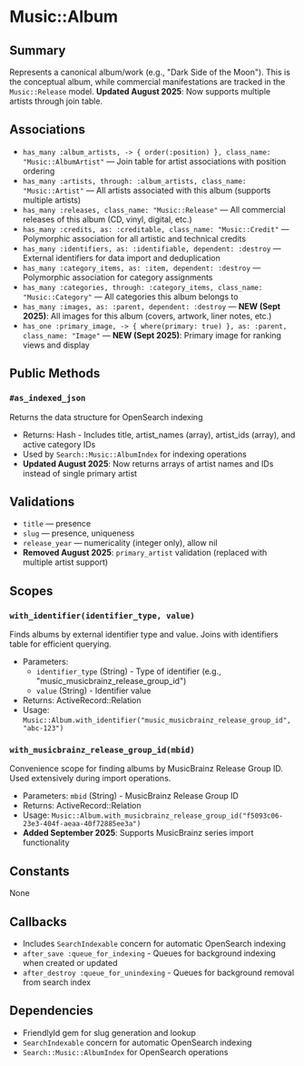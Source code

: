 # Music::Album

## Summary
Represents a canonical album/work (e.g., "Dark Side of the Moon"). This is the conceptual album, while commercial manifestations are tracked in the `Music::Release` model. **Updated August 2025**: Now supports multiple artists through join table.

## Associations
- `has_many :album_artists, -> { order(:position) }, class_name: "Music::AlbumArtist"` — Join table for artist associations with position ordering
- `has_many :artists, through: :album_artists, class_name: "Music::Artist"` — All artists associated with this album (supports multiple artists)
- `has_many :releases, class_name: "Music::Release"` — All commercial releases of this album (CD, vinyl, digital, etc.)
- `has_many :credits, as: :creditable, class_name: "Music::Credit"` — Polymorphic association for all artistic and technical credits
- `has_many :identifiers, as: :identifiable, dependent: :destroy` — External identifiers for data import and deduplication
- `has_many :category_items, as: :item, dependent: :destroy` — Polymorphic association for category assignments
- `has_many :categories, through: :category_items, class_name: "Music::Category"` — All categories this album belongs to
- `has_many :images, as: :parent, dependent: :destroy` — **NEW (Sept 2025)**: All images for this album (covers, artwork, liner notes, etc.)
- `has_one :primary_image, -> { where(primary: true) }, as: :parent, class_name: "Image"` — **NEW (Sept 2025)**: Primary image for ranking views and display

## Public Methods

### `#as_indexed_json`
Returns the data structure for OpenSearch indexing
- Returns: Hash - Includes title, artist_names (array), artist_ids (array), and active category IDs
- Used by `Search::Music::AlbumIndex` for indexing operations
- **Updated August 2025**: Now returns arrays of artist names and IDs instead of single primary artist

## Validations
- `title` — presence
- `slug` — presence, uniqueness
- `release_year` — numericality (integer only), allow nil
- **Removed August 2025**: `primary_artist` validation (replaced with multiple artist support)

## Scopes

### `with_identifier(identifier_type, value)`
Finds albums by external identifier type and value. Joins with identifiers table for efficient querying.
- Parameters: 
  - `identifier_type` (String) - Type of identifier (e.g., "music_musicbrainz_release_group_id")
  - `value` (String) - Identifier value
- Returns: ActiveRecord::Relation
- Usage: `Music::Album.with_identifier("music_musicbrainz_release_group_id", "abc-123")`

### `with_musicbrainz_release_group_id(mbid)`
Convenience scope for finding albums by MusicBrainz Release Group ID. Used extensively during import operations.
- Parameters: `mbid` (String) - MusicBrainz Release Group ID
- Returns: ActiveRecord::Relation  
- Usage: `Music::Album.with_musicbrainz_release_group_id("f5093c06-23e3-404f-aeaa-40f72885ee3a")`
- **Added September 2025**: Supports MusicBrainz series import functionality

## Constants
None

## Callbacks
- Includes `SearchIndexable` concern for automatic OpenSearch indexing
- `after_save :queue_for_indexing` - Queues for background indexing when created or updated
- `after_destroy :queue_for_unindexing` - Queues for background removal from search index

## Dependencies
- FriendlyId gem for slug generation and lookup
- `SearchIndexable` concern for automatic OpenSearch indexing
- `Search::Music::AlbumIndex` for OpenSearch operations